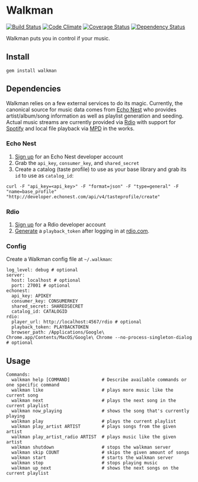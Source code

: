 # Walkman

[![Build Status](https://travis-ci.org/trestrantham/walkman.png?branch=master)](https://travis-ci.org/trestrantham/walkman)
[![Code Climate](https://codeclimate.com/github/trestrantham/walkman.png)](https://codeclimate.com/github/trestrantham/walkman)
[![Coverage Status](https://coveralls.io/repos/trestrantham/walkman/badge.png)](https://coveralls.io/r/trestrantham/walkman)
[![Dependency Status](https://gemnasium.com/trestrantham/walkman.png)](https://gemnasium.com/trestrantham/walkman)

Walkman puts you in control if your music.

## Install

```
gem install walkman
```

## Dependencies

Walkman relies on a few external services to do its magic. Currently, the
canonical source for music data comes from [Echo Nest](http://echonest.com) who
provides artist/album/song information as well as playlist generation and
seeding. Actual music streams are currently provided via [Rdio](http://rdio.com)
with support for [Spotify](http://spotify.com) and local file playback via
[MPD](http://musicpd.org) in the works.

### Echo Nest

1. [Sign up](https://developer.echonest.com/account/register) for an Echo Nest developer account
2. Grab the `api_key`, `consumer_key`, and `shared_secret`
3. Create a catalog (taste profile) to use as your base library and grab its `id` to use as `catalog_id`:

```
curl -F "api_key=<api_key>" -F "format=json" -F "type=general" -F "name=base_profile" "http://developer.echonest.com/api/v4/tasteprofile/create"
```

### Rdio

1. [Sign up](http://developer.rdio.com/member/register) for a Rdio developer account
2. [Generate](http://rdioconsole.appspot.com/#method=getPlaybackToken) a `playback_token` after logging in at [rdio.com](http://rdio.com).

### Config

Create a Walkman config file at `~/.walkman`:

```
log_level: debug # optional
server:
  host: localhost # optional
  port: 27001 # optional
echonest:
  api_key: APIKEY
  consumer_key: CONSUMERKEY
  shared_secret: SHAREDSECRET
  catalog_id: CATALOGID
rdio:
  player_url: http://localhost:4567/rdio # optional
  playback_token: PLAYBACKTOKEN
  browser_path: /Applications/Google\ Chrome.app/Contents/MacOS/Google\ Chrome --no-process-singleton-dialog # optional
```

## Usage

```
Commands:
  walkman help [COMMAND]            # Describe available commands or one specific command
  walkman like                      # plays more music like the current song
  walkman next                      # plays the next song in the current playlist
  walkman now_playing               # shows the song that's currently playing
  walkman play                      # plays the current playlist
  walkman play_artist ARTIST        # plays songs from the given artist
  walkman play_artist_radio ARTIST  # plays music like the given artist
  walkman shutdown                  # stops the walkman server
  walkman skip COUNT                # skips the given amount of songs
  walkman start                     # starts the walkman server
  walkman stop                      # stops playing music
  walkman up_next                   # shows the next songs on the current playlist
```
